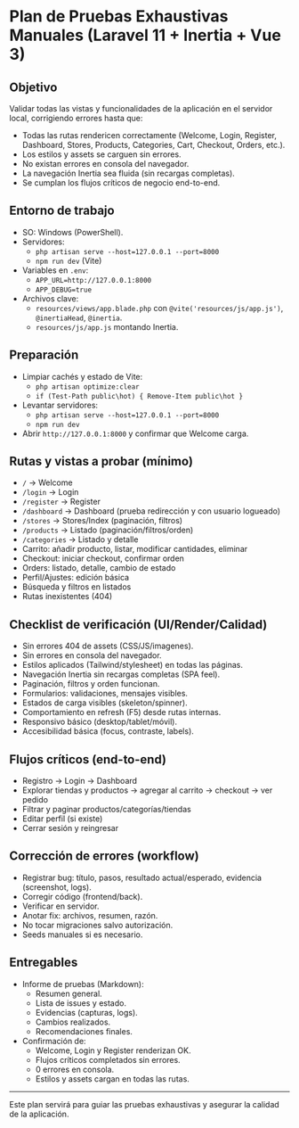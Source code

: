 # Plan de Pruebas Exhaustivas Manuales (Laravel 11 + Inertia + Vue 3)

## Objetivo
Validar todas las vistas y funcionalidades de la aplicación en el servidor local, corrigiendo errores hasta que:
- Todas las rutas rendericen correctamente (Welcome, Login, Register, Dashboard, Stores, Products, Categories, Cart, Checkout, Orders, etc.).
- Los estilos y assets se carguen sin errores.
- No existan errores en consola del navegador.
- La navegación Inertia sea fluida (sin recargas completas).
- Se cumplan los flujos críticos de negocio end-to-end.

## Entorno de trabajo
- SO: Windows (PowerShell).
- Servidores:
  - `php artisan serve --host=127.0.0.1 --port=8000`
  - `npm run dev` (Vite)
- Variables en `.env`:
  - `APP_URL=http://127.0.0.1:8000`
  - `APP_DEBUG=true`
- Archivos clave:
  - `resources/views/app.blade.php` con `@vite('resources/js/app.js')`, `@inertiaHead`, `@inertia`.
  - `resources/js/app.js` montando Inertia.

## Preparación
- Limpiar cachés y estado de Vite:
  - `php artisan optimize:clear`
  - `if (Test-Path public\hot) { Remove-Item public\hot }`
- Levantar servidores:
  - `php artisan serve --host=127.0.0.1 --port=8000`
  - `npm run dev`
- Abrir `http://127.0.0.1:8000` y confirmar que Welcome carga.

## Rutas y vistas a probar (mínimo)
- `/` → Welcome
- `/login` → Login
- `/register` → Register
- `/dashboard` → Dashboard (prueba redirección y con usuario logueado)
- `/stores` → Stores/Index (paginación, filtros)
- `/products` → Listado (paginación/filtros/orden)
- `/categories` → Listado y detalle
- Carrito: añadir producto, listar, modificar cantidades, eliminar
- Checkout: iniciar checkout, confirmar orden
- Orders: listado, detalle, cambio de estado
- Perfil/Ajustes: edición básica
- Búsqueda y filtros en listados
- Rutas inexistentes (404)

## Checklist de verificación (UI/Render/Calidad)
- Sin errores 404 de assets (CSS/JS/imagenes).
- Sin errores en consola del navegador.
- Estilos aplicados (Tailwind/stylesheet) en todas las páginas.
- Navegación Inertia sin recargas completas (SPA feel).
- Paginación, filtros y orden funcionan.
- Formularios: validaciones, mensajes visibles.
- Estados de carga visibles (skeleton/spinner).
- Comportamiento en refresh (F5) desde rutas internas.
- Responsivo básico (desktop/tablet/móvil).
- Accesibilidad básica (focus, contraste, labels).

## Flujos críticos (end-to-end)
- Registro → Login → Dashboard
- Explorar tiendas y productos → agregar al carrito → checkout → ver pedido
- Filtrar y paginar productos/categorías/tiendas
- Editar perfil (si existe)
- Cerrar sesión y reingresar

## Corrección de errores (workflow)
- Registrar bug: título, pasos, resultado actual/esperado, evidencia (screenshot, logs).
- Corregir código (frontend/back).
- Verificar en servidor.
- Anotar fix: archivos, resumen, razón.
- No tocar migraciones salvo autorización.
- Seeds manuales si es necesario.

## Entregables
- Informe de pruebas (Markdown):
  - Resumen general.
  - Lista de issues y estado.
  - Evidencias (capturas, logs).
  - Cambios realizados.
  - Recomendaciones finales.
- Confirmación de:
  - Welcome, Login y Register renderizan OK.
  - Flujos críticos completados sin errores.
  - 0 errores en consola.
  - Estilos y assets cargan en todas las rutas.

---

Este plan servirá para guiar las pruebas exhaustivas y asegurar la calidad de la aplicación.
